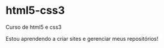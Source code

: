 # html5-css3
 Curso de html5 e css3 

 Estou aprendendo a criar sites e gerenciar meus repositórios!
